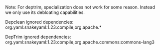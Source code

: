 Note: For deptrim, specialization does not work for some reason. Instead we only use its debloating capabilities.

Depclean ignored dependencies:
org.yaml:snakeyaml:1.23:compile,org.apache.*

DepTrim ignored dependencies:
org.yaml:snakeyaml:1.23:compile,org.apache.commons:commons-lang3

